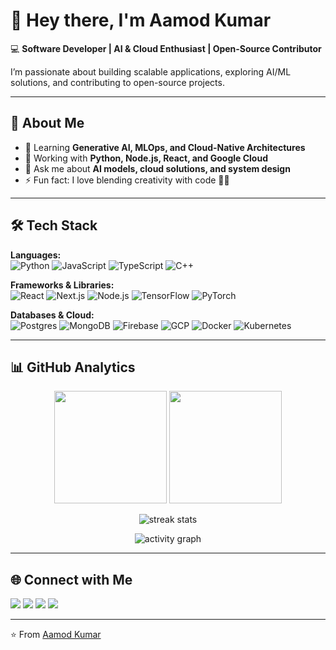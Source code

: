 # 👋 Hey there, I'm Aamod Kumar  

💻 **Software Developer | AI & Cloud Enthusiast | Open-Source Contributor**  

I’m passionate about building scalable applications, exploring AI/ML solutions, and contributing to open-source projects.  

---

## 🚀 About Me  
- 🌱 Learning **Generative AI, MLOps, and Cloud-Native Architectures**  
- 🔭 Working with **Python, Node.js, React, and Google Cloud**  
- 💬 Ask me about **AI models, cloud solutions, and system design**  
- ⚡ Fun fact: I love blending creativity with code 🎨💡  

---

## 🛠️ Tech Stack  

**Languages:**  
![Python](https://img.shields.io/badge/-Python-3776AB?logo=python&logoColor=fff) 
![JavaScript](https://img.shields.io/badge/-JavaScript-F7DF1E?logo=javascript&logoColor=000) 
![TypeScript](https://img.shields.io/badge/-TypeScript-3178C6?logo=typescript&logoColor=fff) 
![C++](https://img.shields.io/badge/-C++-00599C?logo=cplusplus&logoColor=fff)  

**Frameworks & Libraries:**  
![React](https://img.shields.io/badge/-React-61DAFB?logo=react&logoColor=000) 
![Next.js](https://img.shields.io/badge/-Next.js-000?logo=nextdotjs) 
![Node.js](https://img.shields.io/badge/-Node.js-339933?logo=nodedotjs&logoColor=fff) 
![TensorFlow](https://img.shields.io/badge/-TensorFlow-FF6F00?logo=tensorflow&logoColor=fff) 
![PyTorch](https://img.shields.io/badge/-PyTorch-EE4C2C?logo=pytorch&logoColor=fff)  

**Databases & Cloud:**  
![Postgres](https://img.shields.io/badge/-PostgreSQL-4169E1?logo=postgresql&logoColor=fff) 
![MongoDB](https://img.shields.io/badge/-MongoDB-47A248?logo=mongodb&logoColor=fff) 
![Firebase](https://img.shields.io/badge/-Firebase-FFCA28?logo=firebase&logoColor=000) 
![GCP](https://img.shields.io/badge/-Google%20Cloud-4285F4?logo=googlecloud&logoColor=fff) 
![Docker](https://img.shields.io/badge/-Docker-2496ED?logo=docker&logoColor=fff) 
![Kubernetes](https://img.shields.io/badge/-Kubernetes-326CE5?logo=kubernetes&logoColor=fff)  

---

## 📊 GitHub Analytics  

<p align="center">
  <img src="https://github-readme-stats.vercel.app/api?username=YOUR_GITHUB_USERNAME&show_icons=true&theme=tokyonight" height="180"/>
  <img src="https://github-readme-stats.vercel.app/api/top-langs/?username=YOUR_GITHUB_USERNAME&layout=compact&theme=tokyonight" height="180"/>
</p>  

<p align="center">
  <img src="https://github-readme-streak-stats.herokuapp.com/?user=YOUR_GITHUB_USERNAME&theme=tokyonight" alt="streak stats"/>
</p>  

<p align="center">
  <img src="https://github-activity-graph.vercel.app/graph?username=YOUR_GITHUB_USERNAME&theme=tokyo-night" alt="activity graph"/>
</p>  

---

## 🌐 Connect with Me  

<p align="left">
  <a href="https://linkedin.com/in/YOUR_LINKEDIN"><img src="https://img.shields.io/badge/-LinkedIn-0A66C2?logo=linkedin&logoColor=fff"/></a>
  <a href="https://twitter.com/YOUR_TWITTER"><img src="https://img.shields.io/badge/-Twitter-1DA1F2?logo=twitter&logoColor=fff"/></a>
  <a href="mailto:your-email@example.com"><img src="https://img.shields.io/badge/-Email-D14836?logo=gmail&logoColor=fff"/></a>
  <a href="https://your-portfolio-link.com"><img src="https://img.shields.io/badge/-Portfolio-000?logo=vercel&logoColor=fff"/></a>
</p>  

---

⭐️ From [Aamod Kumar](https://github.com/YOUR_GITHUB_USERNAME)  

